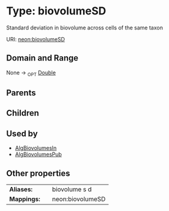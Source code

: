 
# Type: biovolumeSD


Standard deviation in biovolume across cells of the same taxon

URI: [neon:biovolumeSD](https://data.neonscience.org/biovolumeSD)


## Domain and Range

None ->  <sub>OPT</sub> [Double](types/Double.md)

## Parents


## Children


## Used by

 * [AlgBiovolumesIn](AlgBiovolumesIn.md)
 * [AlgBiovolumesPub](AlgBiovolumesPub.md)

## Other properties

|  |  |  |
| --- | --- | --- |
| **Aliases:** | | biovolume s d |
| **Mappings:** | | neon:biovolumeSD |

